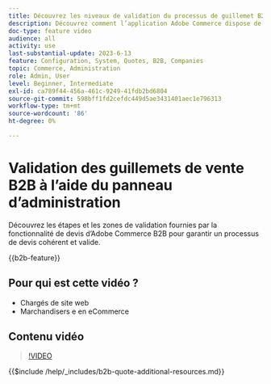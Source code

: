 ```yaml
---
title: Découvrez les niveaux de validation du processus de guillemet B2B depuis le panneau d’administration
description: Découvrez comment l’application Adobe Commerce dispose de processus de validation stricts.  Ce tutoriel vidéo présente le processus de validation à partir du panneau d’administration d’Adobe Commerce afin de s’assurer que la procédure de citation est valide et cohérente.
doc-type: feature video
audience: all
activity: use
last-substantial-update: 2023-6-13
feature: Configuration, System, Quotes, B2B, Companies
topic: Commerce, Administration
role: Admin, User
level: Beginner, Intermediate
exl-id: ca789f44-456a-461c-9249-41fdb2bd6804
source-git-commit: 598bff1fd2cefdc449d5ae3431401aec1e796313
workflow-type: tm+mt
source-wordcount: '86'
ht-degree: 0%

---
```


# Validation des guillemets de vente B2B à l’aide du panneau d’administration

Découvrez les étapes et les zones de validation fournies par la fonctionnalité de devis d’Adobe Commerce B2B pour garantir un processus de devis cohérent et valide.

{{b2b-feature}}

## Pour qui est cette vidéo ?

- Chargés de site web
- Marchandisers e en eCommerce

## Contenu vidéo

>[!VIDEO](https://video.tv.adobe.com/v/3420413?learn=on)

{{$include /help/_includes/b2b-quote-additional-resources.md}}
